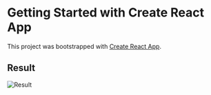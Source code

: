 # Getting Started with Create React App

This project was bootstrapped with [Create React App](https://github.com/facebook/create-react-app).



## Result
![Result](https://github.com/konstantinsteinmiller/react-admin/tree/master/images/admin.png)
